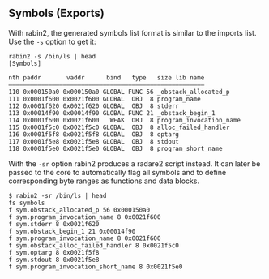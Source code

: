 ## Symbols (Exports)

With rabin2, the generated symbols list format is similar to the imports list. Use the `-s` option to get it:

```
rabin2 -s /bin/ls | head
[Symbols]

nth paddr       vaddr      bind   type   size lib name
――――――――――――――――――――――――――――――――――――――――――――――――――――――
110 0x000150a0 0x000150a0 GLOBAL FUNC 56 _obstack_allocated_p
111 0x0001f600 0x0021f600 GLOBAL  OBJ  8 program_name
112 0x0001f620 0x0021f620 GLOBAL  OBJ  8 stderr
113 0x00014f90 0x00014f90 GLOBAL FUNC 21 _obstack_begin_1
114 0x0001f600 0x0021f600   WEAK  OBJ  8 program_invocation_name
115 0x0001f5c0 0x0021f5c0 GLOBAL  OBJ  8 alloc_failed_handler
116 0x0001f5f8 0x0021f5f8 GLOBAL  OBJ  8 optarg
117 0x0001f5e8 0x0021f5e8 GLOBAL  OBJ  8 stdout
118 0x0001f5e0 0x0021f5e0 GLOBAL  OBJ  8 program_short_name
```

With the `-sr` option rabin2 produces a radare2 script instead. It can later be passed to the core to automatically flag all symbols and to define corresponding byte ranges as functions and data blocks.

```
$ rabin2 -sr /bin/ls | head
fs symbols
f sym.obstack_allocated_p 56 0x000150a0
f sym.program_invocation_name 8 0x0021f600
f sym.stderr 8 0x0021f620
f sym.obstack_begin_1 21 0x00014f90
f sym.program_invocation_name 8 0x0021f600
f sym.obstack_alloc_failed_handler 8 0x0021f5c0
f sym.optarg 8 0x0021f5f8
f sym.stdout 8 0x0021f5e8
f sym.program_invocation_short_name 8 0x0021f5e0
```

